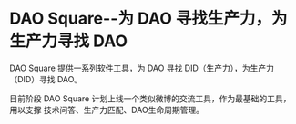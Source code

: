 # DAO Square--为 DAO 寻找生产力，为生产力寻找 DAO

DAO Square 提供一系列软件工具，为 DAO 寻找 DID（生产力），为生产力（DID）寻找 DAO。

目前阶段 DAO Square 计划上线一个类似微博的交流工具，作为最基础的工具，用以支撑 技术问答、生产力匹配、DAO生命周期管理。




